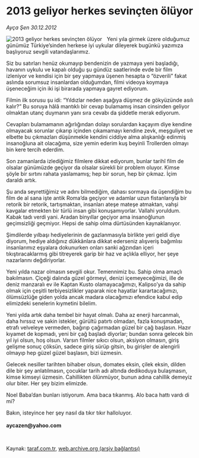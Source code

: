 # 2013 geliyor herkes sevinçten ölüyor

*Ayça Şen 30.12.2012*

<div class="yazi"><img align="left" alt="2013 geliyor herkes sevinçten ölüyor" border="0" src="http://www.taraf.com.tr/fotoraflar/makaleler/2013-geliyor-herkes-sevincten-oluyor_4409_orijinal.jpg" style="border-right-width:10px; border-color:#FFFFFF"/><p>Yeni yıla girmek üzere olduğumuz günümüz Türkiye’sinden herkese iyi uykular dileyerek bugünkü yazımıza başlıyoruz sevgili vatandaşlarımız.</p>
<p>Siz bu satırları henüz okumayıp bendenizin de yazmaya yeni başladığı, havanın uykulu ve kapalı olduğu şu gündüz saatlerinde evde bir film izleniyor ve kendisi için bir şey yapmaya üşenen hesapta o “özverili” fakat aslında sorumsuz insanlardan olduğumdan, filmi videoya koymaya üşeneceğim için iki işi birarada yapmaya gayret ediyorum. </p>
<p>Filmin ilk sorusu şu idi: “Yıldızlar neden aşağıya düşmez de gökyüzünde asılı kalır?” Bu soruya hâlâ mantıklı bir cevap bulamamış insan cinsinden geliyor olmaktan utanç duymanın yanı sıra cevabı da şiddetle merak ediyorum. </p>
<p>Cevapları bulamamanın ağırlığından dolayı sorulardan kaçayım diye kendine olmayacak sorunlar çıkarıp içinden çıkamamayı kendine zevk, meşguliyet ve elbette bu çıkmazları düşünmekle kendini ciddiye alma alışkanlığı edinmiş insanoğluna ait olacağıma, size yemin ederim kuş beyinli Trollerden olmayı bin kere tercih ederdim. </p>
<p>Son zamanlarda izlediğimiz filmlere dikkat ediyorum, bunlar tarihî film de olsalar günümüzde geçiyor da olsalar sürekli bir problem oluyor. Kimse şöyle bir sırtını rahata yaslamamış; hep bir sorun, hep bir çıkmaz. İçim daraldı artık. </p>
<p>Şu anda seyrettiğimiz ve adını bilmediğim, dahası sormaya da üşendiğim bu film de al sana işte antik Roma’da geçiyor ve adamlar uzun fistanlarıyla bir retorik bir retorik, tartışmaktan, insanları ateşe mateşe atmaktan, vahşi kavgalar etmekten bir türlü insan gibi konuşamıyorlar. Vallahi yoruldum. Kabak tadı verdi yani. Aradan binyıllar geçiyor ama insanoğlunun geçimsizliği geçmiyor. Hepsi de sahip olma dürtüsünden kaynaklanıyor.</p>
<p>Şimdilerde yılbaşı hediyelerinin de gazlanmasıyla birlikte yeri geldi diye diyorum, hediye aldığınız dükkânlara dikkat ederseniz alışveriş bağımlısı insanlarımız eşyalara dokunurken onları sanki ağzından içeri tıkıştıracaklarmış gibi titreyerek garip bir haz ve açlıkla elliyor, her şeye nazarlarını değdiriyorlar. </p>
<p>Yeni yılda nazar olmasın sevgili okur. Temennimiz bu. Sahip olma amaçlı bakılmasın. Çiçeği dalında güzel görmeyi, denizi içemeyeceğimizi, ille de deniz manzaralı ev ile Kaptan Kusto olamayacağımızı, Kalipso’ya da sahip olmak için çeşitli terbiyesizlikler yaparak nice hayatlar karartacağımızı, ölümsüzlüğe giden yolda ancak madara olacağımızı efendice kabul edip elimizdeki senelerin kıymetini bilelim. </p>
<p>Yeni yılda artık daha tembel bir hayat olmalı. Daha az enerji harcanmalı, daha hırssız ve sakin istekler, gürültü patırtı olmadan, fazla konuşmadan, etrafı velveleye vermeden, bağırıp çağırmadan güzel bir çağ başlasın. Hazır kıyamet de kopmadı, yeni bir çağ başladı diyorlar; bundan sonra gelecek bin yıl iyi olsun, hoş olsun. Varsın filmler sıkıcı olsun, aksiyon olmasın, giriş gelişme sonuç çöksün, sadece giriş sürüp gitsin, bu girişler de alengirli olmayıp hep güzel güzel başlasın, bizi üzmesin.</p>
<p>Gelecek nesiller tarihten bihaber olsun, domates eksin, çilek eksin, dilden dile bir şey anlatılmasın, çocuklar tarih adı altında dedikoduya bulaşmasın, kimse kimseyi üzmesin. Cahillikten ölünmüyor, bunun adına cahillik demeyiz olur biter. Her şey bizim elimizde. </p>
<p>Noel Baba’dan bunları istiyorum. Ama baca tıkanmış. Alo baca hattı vardı di mi? </p>
<p>Bakın, isteyince her şey nasıl da tıkır tıkır halloluyor.<br/><br/><b>aycazen@yahoo.com</b></p>
<p> </p>
</div>

Kaynak: [taraf.com.tr](http://www.taraf.com.tr/ayca-sen/makale-2013-geliyor-herkes-sevincten-oluyor.htm), [web.archive.org (arşiv bağlantısı)](http://web.archive.org/web/20131107090158/http://www.taraf.com.tr/ayca-sen/makale-2013-geliyor-herkes-sevincten-oluyor.htm)
